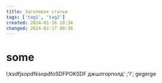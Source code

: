 ```yaml
---
title: Заголовок статьи
tags: ['tag1', 'tag2']
created: 2024-01-16 10:34
changed: 2024-02-17 00:38
---
```

# some
l;ksdfjsopdfksopdfoSDFPOKSDF
джшлгорполд'
;'l';
gegerge
